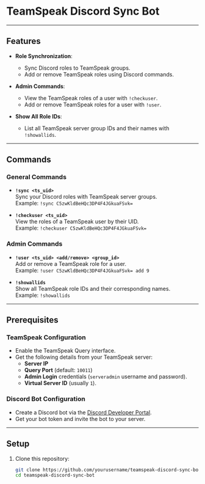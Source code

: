 # TeamSpeak Discord Sync Bot

---

## Features

- **Role Synchronization**:
  - Sync Discord roles to TeamSpeak groups.
  - Add or remove TeamSpeak roles using Discord commands.

- **Admin Commands**:
  - View the TeamSpeak roles of a user with `!checkuser`.
  - Add or remove TeamSpeak roles for a user with `!user`.

- **Show All Role IDs**:
  - List all TeamSpeak server group IDs and their names with `!showallids`.
    
---

## Commands

### General Commands

- **`!sync <ts_uid>`**  
  Sync your Discord roles with TeamSpeak server groups.  
  Example: `!sync C5zwKldBeHQc3DP4F4JGkuaFSvk=`

- **`!checkuser <ts_uid>`**  
  View the roles of a TeamSpeak user by their UID.  
  Example: `!checkuser C5zwKldBeHQc3DP4F4JGkuaFSvk=`

### Admin Commands

- **`!user <ts_uid> <add/remove> <group_id>`**  
  Add or remove a TeamSpeak role for a user.  
  Example: `!user C5zwKldBeHQc3DP4F4JGkuaFSvk= add 9`

- **`!showallids`**  
  Show all TeamSpeak role IDs and their corresponding names.  
  Example: `!showallids`

---

## Prerequisites

### TeamSpeak Configuration

- Enable the TeamSpeak Query interface.
- Get the following details from your TeamSpeak server:
  - **Server IP**
  - **Query Port** (default: `10011`)
  - **Admin Login** credentials (`serveradmin` username and password).
  - **Virtual Server ID** (usually `1`).

### Discord Bot Configuration

- Create a Discord bot via the [Discord Developer Portal](https://discord.com/developers/applications).
- Get your bot token and invite the bot to your server.

---

## Setup

1. Clone this repository:
   ```bash
   git clone https://github.com/yourusername/teamspeak-discord-sync-bot.git
   cd teamspeak-discord-sync-bot
